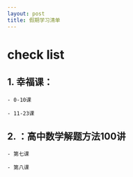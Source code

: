 ```yaml
---
layout: post
title: 假期学习清单
---
```


# check list

## 1. 幸福课：

    - 0-10课
    
    - 11-23课
## 2. ：高中数学解题方法100讲
    
    - 第七课
    
    - 第八课
